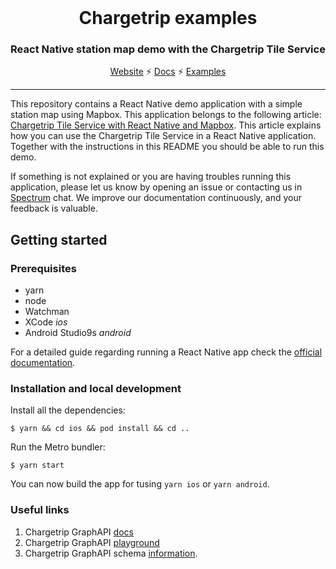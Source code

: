 <br />
<div align="center">
  <h1>Chargetrip examples</h1>
  <p><h3 align="center">React Native station map demo with the Chargetrip Tile Service</h3></p>
  <a href="https://chargetrip.com">Website</a>
  <span>⚡️</span>
  <a href="https://docs.chargetrip.com/">Docs</a>
  <span>⚡</span>
  <a href="https://chargetrip.github.io/examples/">Examples</a>
</div>
<hr>

This repository contains a React Native demo application with a simple station map using Mapbox. This application belongs to the following article: [Chargetrip Tile Service with React Native and Mapbox](https://medium.com/p/228dae36a5). This article explains how you can use the Chargetrip Tile Service in a React Native application. Together with the instructions in this README you should be able to run this demo.

If something is not explained or you are having troubles running this application, please let us know by opening an issue or contacting us in [Spectrum](https://spectrum.chat/chargetrip?tab=posts) chat. We improve our documentation continuously, and your feedback is valuable.


## Getting started
### Prerequisites
- yarn
- node
- Watchman
- XCode _ios_
- Android Studio9s _android_

For a detailed guide regarding running a React Native app check the [official documentation](https://facebook.github.io/react-native/docs/getting-started.html).

### Installation and local development
Install all the dependencies:

```
$ yarn && cd ios && pod install && cd ..
```

Run the Metro bundler:

```
$ yarn start
```

You can now build the app for tusing `yarn ios` or `yarn android`.

### Useful links

1. Chargetrip GraphAPI [docs](https://docs.chargetrip.com/)
2. Chargetrip GraphAPI [playground](https://playground.chargetrip.com/)
3. Chargetrip GraphAPI schema [information](https://voyager.chargetrip.com/).
